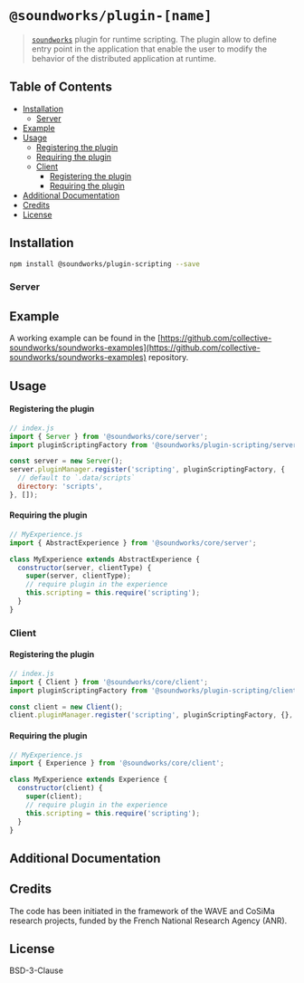# `@soundworks/plugin-[name]`

> [`soundworks`](https://github.com/collective-soundworks/soundworks) plugin for runtime scripting. The plugin allow to define entry point in the application that enable the user to modify the behavior of the distributed application at runtime.

## Table of Contents

<!-- toc -->

- [Installation](#installation)
  * [Server](#server)
- [Example](#example)
- [Usage](#usage)
    + [Registering the plugin](#registering-the-plugin)
    + [Requiring the plugin](#requiring-the-plugin)
  * [Client](#client)
    + [Registering the plugin](#registering-the-plugin-1)
    + [Requiring the plugin](#requiring-the-plugin-1)
- [Additional Documentation](#additional-documentation)
- [Credits](#credits)
- [License](#license)

<!-- tocstop -->

## Installation

```sh
npm install @soundworks/plugin-scripting --save
```

### Server

## Example

A working example can be found in the [https://github.com/collective-soundworks/soundworks-examples](https://github.com/collective-soundworks/soundworks-examples) repository.

## Usage

#### Registering the plugin

```js
// index.js
import { Server } from '@soundworks/core/server';
import pluginScriptingFactory from '@soundworks/plugin-scripting/server';

const server = new Server();
server.pluginManager.register('scripting', pluginScriptingFactory, {
  // default to `.data/scripts`
  directory: 'scripts',
}, []);
```

#### Requiring the plugin

```js
// MyExperience.js
import { AbstractExperience } from '@soundworks/core/server';

class MyExperience extends AbstractExperience {
  constructor(server, clientType) {
    super(server, clientType);
    // require plugin in the experience
    this.scripting = this.require('scripting');
  }
}
```

### Client

#### Registering the plugin

```js
// index.js
import { Client } from '@soundworks/core/client';
import pluginScriptingFactory from '@soundworks/plugin-scripting/client';

const client = new Client();
client.pluginManager.register('scripting', pluginScriptingFactory, {}, []);
```

#### Requiring the plugin

```js
// MyExperience.js
import { Experience } from '@soundworks/core/client';

class MyExperience extends Experience {
  constructor(client) {
    super(client);
    // require plugin in the experience
    this.scripting = this.require('scripting');
  }
}
```

## Additional Documentation

## Credits

The code has been initiated in the framework of the WAVE and CoSiMa research projects, funded by the French National Research Agency (ANR).

## License

BSD-3-Clause
